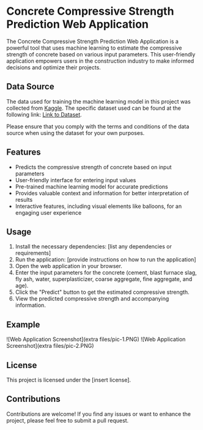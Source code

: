# Concrete Compressive Strength Prediction Web Application

The Concrete Compressive Strength Prediction Web Application is a powerful tool that uses machine learning to estimate the compressive strength of concrete based on various input parameters. This user-friendly application empowers users in the construction industry to make informed decisions and optimize their projects.

## Data Source

The data used for training the machine learning model in this project was collected from [Kaggle](https://www.kaggle.com). The specific dataset used can be found at the following link: [Link to Dataset](https://www.kaggle.com/datasets/niteshyadav3103/concrete-compressive-strength).

Please ensure that you comply with the terms and conditions of the data source when using the dataset for your own purposes.


## Features

- Predicts the compressive strength of concrete based on input parameters
- User-friendly interface for entering input values
- Pre-trained machine learning model for accurate predictions
- Provides valuable context and information for better interpretation of results
- Interactive features, including visual elements like balloons, for an engaging user experience

## Usage

1. Install the necessary dependencies: [list any dependencies or requirements]
2. Run the application: [provide instructions on how to run the application]
3. Open the web application in your browser.
4. Enter the input parameters for the concrete (cement, blast furnace slag, fly ash, water, superplasticizer, coarse aggregate, fine aggregate, and age).
5. Click the "Predict" button to get the estimated compressive strength.
6. View the predicted compressive strength and accompanying information.

## Example

![Web Application Screenshot](extra files/pic-1.PNG)
![Web Application Screenshot](extra files/pic-2.PNG)
## License

This project is licensed under the [insert license].

## Contributions

Contributions are welcome! If you find any issues or want to enhance the project, please feel free to submit a pull request.

